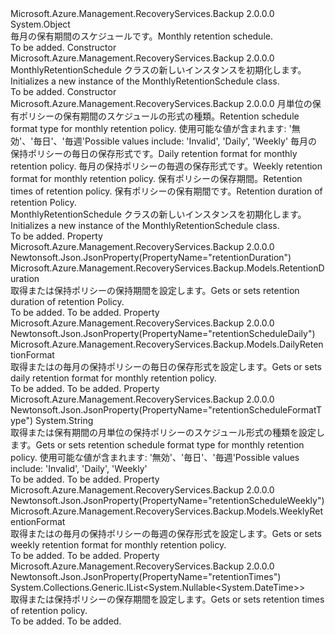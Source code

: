 <Type Name="MonthlyRetentionSchedule" FullName="Microsoft.Azure.Management.RecoveryServices.Backup.Models.MonthlyRetentionSchedule">
  <TypeSignature Language="C#" Value="public class MonthlyRetentionSchedule" />
  <TypeSignature Language="ILAsm" Value=".class public auto ansi beforefieldinit MonthlyRetentionSchedule extends System.Object" />
  <TypeSignature Language="DocId" Value="T:Microsoft.Azure.Management.RecoveryServices.Backup.Models.MonthlyRetentionSchedule" />
  <TypeSignature Language="VB.NET" Value="Public Class MonthlyRetentionSchedule" />
  <TypeSignature Language="F#" Value="type MonthlyRetentionSchedule = class" />
  <AssemblyInfo>
    <AssemblyName>Microsoft.Azure.Management.RecoveryServices.Backup</AssemblyName>
    <AssemblyVersion>2.0.0.0</AssemblyVersion>
  </AssemblyInfo>
  <Base>
    <BaseTypeName>System.Object</BaseTypeName>
  </Base>
  <Interfaces />
  <Docs>
    <summary>
            <span data-ttu-id="68094-101">毎月の保有期間のスケジュールです。</span><span class="sxs-lookup"><span data-stu-id="68094-101">Monthly retention schedule.</span></span>
            </summary>
    <remarks>To be added.</remarks>
  </Docs>
  <Members>
    <Member MemberName=".ctor">
      <MemberSignature Language="C#" Value="public MonthlyRetentionSchedule ();" />
      <MemberSignature Language="ILAsm" Value=".method public hidebysig specialname rtspecialname instance void .ctor() cil managed" />
      <MemberSignature Language="DocId" Value="M:Microsoft.Azure.Management.RecoveryServices.Backup.Models.MonthlyRetentionSchedule.#ctor" />
      <MemberSignature Language="VB.NET" Value="Public Sub New ()" />
      <MemberType>Constructor</MemberType>
      <AssemblyInfo>
        <AssemblyName>Microsoft.Azure.Management.RecoveryServices.Backup</AssemblyName>
        <AssemblyVersion>2.0.0.0</AssemblyVersion>
      </AssemblyInfo>
      <Parameters />
      <Docs>
        <summary>
            <span data-ttu-id="68094-102">MonthlyRetentionSchedule クラスの新しいインスタンスを初期化します。</span><span class="sxs-lookup"><span data-stu-id="68094-102">Initializes a new instance of the MonthlyRetentionSchedule class.</span></span>
            </summary>
        <remarks>To be added.</remarks>
      </Docs>
    </Member>
    <Member MemberName=".ctor">
      <MemberSignature Language="C#" Value="public MonthlyRetentionSchedule (string retentionScheduleFormatType = null, Microsoft.Azure.Management.RecoveryServices.Backup.Models.DailyRetentionFormat retentionScheduleDaily = null, Microsoft.Azure.Management.RecoveryServices.Backup.Models.WeeklyRetentionFormat retentionScheduleWeekly = null, System.Collections.Generic.IList&lt;Nullable&lt;DateTime&gt;&gt; retentionTimes = null, Microsoft.Azure.Management.RecoveryServices.Backup.Models.RetentionDuration retentionDuration = null);" />
      <MemberSignature Language="ILAsm" Value=".method public hidebysig specialname rtspecialname instance void .ctor(string retentionScheduleFormatType, class Microsoft.Azure.Management.RecoveryServices.Backup.Models.DailyRetentionFormat retentionScheduleDaily, class Microsoft.Azure.Management.RecoveryServices.Backup.Models.WeeklyRetentionFormat retentionScheduleWeekly, class System.Collections.Generic.IList`1&lt;valuetype System.Nullable`1&lt;valuetype System.DateTime&gt;&gt; retentionTimes, class Microsoft.Azure.Management.RecoveryServices.Backup.Models.RetentionDuration retentionDuration) cil managed" />
      <MemberSignature Language="DocId" Value="M:Microsoft.Azure.Management.RecoveryServices.Backup.Models.MonthlyRetentionSchedule.#ctor(System.String,Microsoft.Azure.Management.RecoveryServices.Backup.Models.DailyRetentionFormat,Microsoft.Azure.Management.RecoveryServices.Backup.Models.WeeklyRetentionFormat,System.Collections.Generic.IList{System.Nullable{System.DateTime}},Microsoft.Azure.Management.RecoveryServices.Backup.Models.RetentionDuration)" />
      <MemberSignature Language="F#" Value="new Microsoft.Azure.Management.RecoveryServices.Backup.Models.MonthlyRetentionSchedule : string * Microsoft.Azure.Management.RecoveryServices.Backup.Models.DailyRetentionFormat * Microsoft.Azure.Management.RecoveryServices.Backup.Models.WeeklyRetentionFormat * System.Collections.Generic.IList&lt;Nullable&lt;DateTime&gt;&gt; * Microsoft.Azure.Management.RecoveryServices.Backup.Models.RetentionDuration -&gt; Microsoft.Azure.Management.RecoveryServices.Backup.Models.MonthlyRetentionSchedule" Usage="new Microsoft.Azure.Management.RecoveryServices.Backup.Models.MonthlyRetentionSchedule (retentionScheduleFormatType, retentionScheduleDaily, retentionScheduleWeekly, retentionTimes, retentionDuration)" />
      <MemberType>Constructor</MemberType>
      <AssemblyInfo>
        <AssemblyName>Microsoft.Azure.Management.RecoveryServices.Backup</AssemblyName>
        <AssemblyVersion>2.0.0.0</AssemblyVersion>
      </AssemblyInfo>
      <Parameters>
        <Parameter Name="retentionScheduleFormatType" Type="System.String" />
        <Parameter Name="retentionScheduleDaily" Type="Microsoft.Azure.Management.RecoveryServices.Backup.Models.DailyRetentionFormat" />
        <Parameter Name="retentionScheduleWeekly" Type="Microsoft.Azure.Management.RecoveryServices.Backup.Models.WeeklyRetentionFormat" />
        <Parameter Name="retentionTimes" Type="System.Collections.Generic.IList&lt;System.Nullable&lt;System.DateTime&gt;&gt;" />
        <Parameter Name="retentionDuration" Type="Microsoft.Azure.Management.RecoveryServices.Backup.Models.RetentionDuration" />
      </Parameters>
      <Docs>
        <param name="retentionScheduleFormatType"><span data-ttu-id="68094-103">月単位の保有ポリシーの保有期間のスケジュールの形式の種類。</span><span class="sxs-lookup"><span data-stu-id="68094-103">Retention schedule format type for monthly retention policy.</span></span> <span data-ttu-id="68094-104">使用可能な値が含まれます: '無効'、'毎日'、'毎週'</span><span class="sxs-lookup"><span data-stu-id="68094-104">Possible values include: 'Invalid', 'Daily', 'Weekly'</span></span></param>
        <param name="retentionScheduleDaily"><span data-ttu-id="68094-105">毎月の保持ポリシーの毎日の保存形式です。</span><span class="sxs-lookup"><span data-stu-id="68094-105">Daily retention format for monthly retention policy.</span></span></param>
        <param name="retentionScheduleWeekly"><span data-ttu-id="68094-106">毎月の保持ポリシーの毎週の保存形式です。</span><span class="sxs-lookup"><span data-stu-id="68094-106">Weekly retention format for monthly retention policy.</span></span></param>
        <param name="retentionTimes"><span data-ttu-id="68094-107">保有ポリシーの保存期間。</span><span class="sxs-lookup"><span data-stu-id="68094-107">Retention times of retention policy.</span></span></param>
        <param name="retentionDuration"><span data-ttu-id="68094-108">保有ポリシーの保有期間です。</span><span class="sxs-lookup"><span data-stu-id="68094-108">Retention duration of retention Policy.</span></span></param>
        <summary>
            <span data-ttu-id="68094-109">MonthlyRetentionSchedule クラスの新しいインスタンスを初期化します。</span><span class="sxs-lookup"><span data-stu-id="68094-109">Initializes a new instance of the MonthlyRetentionSchedule class.</span></span>
            </summary>
        <remarks>To be added.</remarks>
      </Docs>
    </Member>
    <Member MemberName="RetentionDuration">
      <MemberSignature Language="C#" Value="public Microsoft.Azure.Management.RecoveryServices.Backup.Models.RetentionDuration RetentionDuration { get; set; }" />
      <MemberSignature Language="ILAsm" Value=".property instance class Microsoft.Azure.Management.RecoveryServices.Backup.Models.RetentionDuration RetentionDuration" />
      <MemberSignature Language="DocId" Value="P:Microsoft.Azure.Management.RecoveryServices.Backup.Models.MonthlyRetentionSchedule.RetentionDuration" />
      <MemberSignature Language="VB.NET" Value="Public Property RetentionDuration As RetentionDuration" />
      <MemberSignature Language="F#" Value="member this.RetentionDuration : Microsoft.Azure.Management.RecoveryServices.Backup.Models.RetentionDuration with get, set" Usage="Microsoft.Azure.Management.RecoveryServices.Backup.Models.MonthlyRetentionSchedule.RetentionDuration" />
      <MemberType>Property</MemberType>
      <AssemblyInfo>
        <AssemblyName>Microsoft.Azure.Management.RecoveryServices.Backup</AssemblyName>
        <AssemblyVersion>2.0.0.0</AssemblyVersion>
      </AssemblyInfo>
      <Attributes>
        <Attribute>
          <AttributeName>Newtonsoft.Json.JsonProperty(PropertyName="retentionDuration")</AttributeName>
        </Attribute>
      </Attributes>
      <ReturnValue>
        <ReturnType>Microsoft.Azure.Management.RecoveryServices.Backup.Models.RetentionDuration</ReturnType>
      </ReturnValue>
      <Docs>
        <summary>
            <span data-ttu-id="68094-110">取得または保持ポリシーの保持期間を設定します。</span><span class="sxs-lookup"><span data-stu-id="68094-110">Gets or sets retention duration of retention Policy.</span></span>
            </summary>
        <value>To be added.</value>
        <remarks>To be added.</remarks>
      </Docs>
    </Member>
    <Member MemberName="RetentionScheduleDaily">
      <MemberSignature Language="C#" Value="public Microsoft.Azure.Management.RecoveryServices.Backup.Models.DailyRetentionFormat RetentionScheduleDaily { get; set; }" />
      <MemberSignature Language="ILAsm" Value=".property instance class Microsoft.Azure.Management.RecoveryServices.Backup.Models.DailyRetentionFormat RetentionScheduleDaily" />
      <MemberSignature Language="DocId" Value="P:Microsoft.Azure.Management.RecoveryServices.Backup.Models.MonthlyRetentionSchedule.RetentionScheduleDaily" />
      <MemberSignature Language="VB.NET" Value="Public Property RetentionScheduleDaily As DailyRetentionFormat" />
      <MemberSignature Language="F#" Value="member this.RetentionScheduleDaily : Microsoft.Azure.Management.RecoveryServices.Backup.Models.DailyRetentionFormat with get, set" Usage="Microsoft.Azure.Management.RecoveryServices.Backup.Models.MonthlyRetentionSchedule.RetentionScheduleDaily" />
      <MemberType>Property</MemberType>
      <AssemblyInfo>
        <AssemblyName>Microsoft.Azure.Management.RecoveryServices.Backup</AssemblyName>
        <AssemblyVersion>2.0.0.0</AssemblyVersion>
      </AssemblyInfo>
      <Attributes>
        <Attribute>
          <AttributeName>Newtonsoft.Json.JsonProperty(PropertyName="retentionScheduleDaily")</AttributeName>
        </Attribute>
      </Attributes>
      <ReturnValue>
        <ReturnType>Microsoft.Azure.Management.RecoveryServices.Backup.Models.DailyRetentionFormat</ReturnType>
      </ReturnValue>
      <Docs>
        <summary>
            <span data-ttu-id="68094-111">取得またはの毎月の保持ポリシーの毎日の保存形式を設定します。</span><span class="sxs-lookup"><span data-stu-id="68094-111">Gets or sets daily retention format for monthly retention policy.</span></span>
            </summary>
        <value>To be added.</value>
        <remarks>To be added.</remarks>
      </Docs>
    </Member>
    <Member MemberName="RetentionScheduleFormatType">
      <MemberSignature Language="C#" Value="public string RetentionScheduleFormatType { get; set; }" />
      <MemberSignature Language="ILAsm" Value=".property instance string RetentionScheduleFormatType" />
      <MemberSignature Language="DocId" Value="P:Microsoft.Azure.Management.RecoveryServices.Backup.Models.MonthlyRetentionSchedule.RetentionScheduleFormatType" />
      <MemberSignature Language="VB.NET" Value="Public Property RetentionScheduleFormatType As String" />
      <MemberSignature Language="F#" Value="member this.RetentionScheduleFormatType : string with get, set" Usage="Microsoft.Azure.Management.RecoveryServices.Backup.Models.MonthlyRetentionSchedule.RetentionScheduleFormatType" />
      <MemberType>Property</MemberType>
      <AssemblyInfo>
        <AssemblyName>Microsoft.Azure.Management.RecoveryServices.Backup</AssemblyName>
        <AssemblyVersion>2.0.0.0</AssemblyVersion>
      </AssemblyInfo>
      <Attributes>
        <Attribute>
          <AttributeName>Newtonsoft.Json.JsonProperty(PropertyName="retentionScheduleFormatType")</AttributeName>
        </Attribute>
      </Attributes>
      <ReturnValue>
        <ReturnType>System.String</ReturnType>
      </ReturnValue>
      <Docs>
        <summary>
            <span data-ttu-id="68094-112">取得または保有期間の月単位の保持ポリシーのスケジュール形式の種類を設定します。</span><span class="sxs-lookup"><span data-stu-id="68094-112">Gets or sets retention schedule format type for monthly retention policy.</span></span> <span data-ttu-id="68094-113">使用可能な値が含まれます: '無効'、'毎日'、'毎週'</span><span class="sxs-lookup"><span data-stu-id="68094-113">Possible values include: 'Invalid', 'Daily', 'Weekly'</span></span>
            </summary>
        <value>To be added.</value>
        <remarks>To be added.</remarks>
      </Docs>
    </Member>
    <Member MemberName="RetentionScheduleWeekly">
      <MemberSignature Language="C#" Value="public Microsoft.Azure.Management.RecoveryServices.Backup.Models.WeeklyRetentionFormat RetentionScheduleWeekly { get; set; }" />
      <MemberSignature Language="ILAsm" Value=".property instance class Microsoft.Azure.Management.RecoveryServices.Backup.Models.WeeklyRetentionFormat RetentionScheduleWeekly" />
      <MemberSignature Language="DocId" Value="P:Microsoft.Azure.Management.RecoveryServices.Backup.Models.MonthlyRetentionSchedule.RetentionScheduleWeekly" />
      <MemberSignature Language="VB.NET" Value="Public Property RetentionScheduleWeekly As WeeklyRetentionFormat" />
      <MemberSignature Language="F#" Value="member this.RetentionScheduleWeekly : Microsoft.Azure.Management.RecoveryServices.Backup.Models.WeeklyRetentionFormat with get, set" Usage="Microsoft.Azure.Management.RecoveryServices.Backup.Models.MonthlyRetentionSchedule.RetentionScheduleWeekly" />
      <MemberType>Property</MemberType>
      <AssemblyInfo>
        <AssemblyName>Microsoft.Azure.Management.RecoveryServices.Backup</AssemblyName>
        <AssemblyVersion>2.0.0.0</AssemblyVersion>
      </AssemblyInfo>
      <Attributes>
        <Attribute>
          <AttributeName>Newtonsoft.Json.JsonProperty(PropertyName="retentionScheduleWeekly")</AttributeName>
        </Attribute>
      </Attributes>
      <ReturnValue>
        <ReturnType>Microsoft.Azure.Management.RecoveryServices.Backup.Models.WeeklyRetentionFormat</ReturnType>
      </ReturnValue>
      <Docs>
        <summary>
            <span data-ttu-id="68094-114">取得またはの毎月の保持ポリシーの毎週の保存形式を設定します。</span><span class="sxs-lookup"><span data-stu-id="68094-114">Gets or sets weekly retention format for monthly retention policy.</span></span>
            </summary>
        <value>To be added.</value>
        <remarks>To be added.</remarks>
      </Docs>
    </Member>
    <Member MemberName="RetentionTimes">
      <MemberSignature Language="C#" Value="public System.Collections.Generic.IList&lt;Nullable&lt;DateTime&gt;&gt; RetentionTimes { get; set; }" />
      <MemberSignature Language="ILAsm" Value=".property instance class System.Collections.Generic.IList`1&lt;valuetype System.Nullable`1&lt;valuetype System.DateTime&gt;&gt; RetentionTimes" />
      <MemberSignature Language="DocId" Value="P:Microsoft.Azure.Management.RecoveryServices.Backup.Models.MonthlyRetentionSchedule.RetentionTimes" />
      <MemberSignature Language="VB.NET" Value="Public Property RetentionTimes As IList(Of Nullable(Of DateTime))" />
      <MemberSignature Language="F#" Value="member this.RetentionTimes : System.Collections.Generic.IList&lt;Nullable&lt;DateTime&gt;&gt; with get, set" Usage="Microsoft.Azure.Management.RecoveryServices.Backup.Models.MonthlyRetentionSchedule.RetentionTimes" />
      <MemberType>Property</MemberType>
      <AssemblyInfo>
        <AssemblyName>Microsoft.Azure.Management.RecoveryServices.Backup</AssemblyName>
        <AssemblyVersion>2.0.0.0</AssemblyVersion>
      </AssemblyInfo>
      <Attributes>
        <Attribute>
          <AttributeName>Newtonsoft.Json.JsonProperty(PropertyName="retentionTimes")</AttributeName>
        </Attribute>
      </Attributes>
      <ReturnValue>
        <ReturnType>System.Collections.Generic.IList&lt;System.Nullable&lt;System.DateTime&gt;&gt;</ReturnType>
      </ReturnValue>
      <Docs>
        <summary>
            <span data-ttu-id="68094-115">取得または保持ポリシーの保存期間を設定します。</span><span class="sxs-lookup"><span data-stu-id="68094-115">Gets or sets retention times of retention policy.</span></span>
            </summary>
        <value>To be added.</value>
        <remarks>To be added.</remarks>
      </Docs>
    </Member>
  </Members>
</Type>